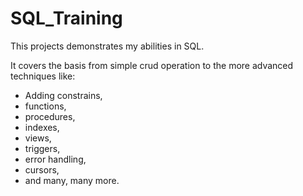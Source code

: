 # SQL_Training

This projects demonstrates my abilities in SQL.

It covers the basis from simple crud operation to the more advanced techniques like:
- Adding constrains,
- functions,
- procedures,
- indexes,
- views,
- triggers,
- error handling,
- cursors,
- and many, many more.
